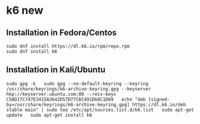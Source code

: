 # k6 new

## Installation in Fedora/Centos

`sudo dnf install https://dl.k6.io/rpm/repo.rpm`  
`sudo dnf install k6`

## Installation in Kali/Ubuntu

`sudo gpg -k  
sudo gpg --no-default-keyring --keyring /usr/share/keyrings/k6-archive-keyring.gpg --keyserver hkp://keyserver.ubuntu.com:80 --recv-keys C5AD17C747E3415A3642D57D77C6C491D6AC1D69  
echo "deb [signed-by=/usr/share/keyrings/k6-archive-keyring.gpg] https://dl.k6.io/deb  
stable main" | sudo tee /etc/apt/sources.list.d/k6.list  
sudo apt-get update  
sudo apt-get install k6`
